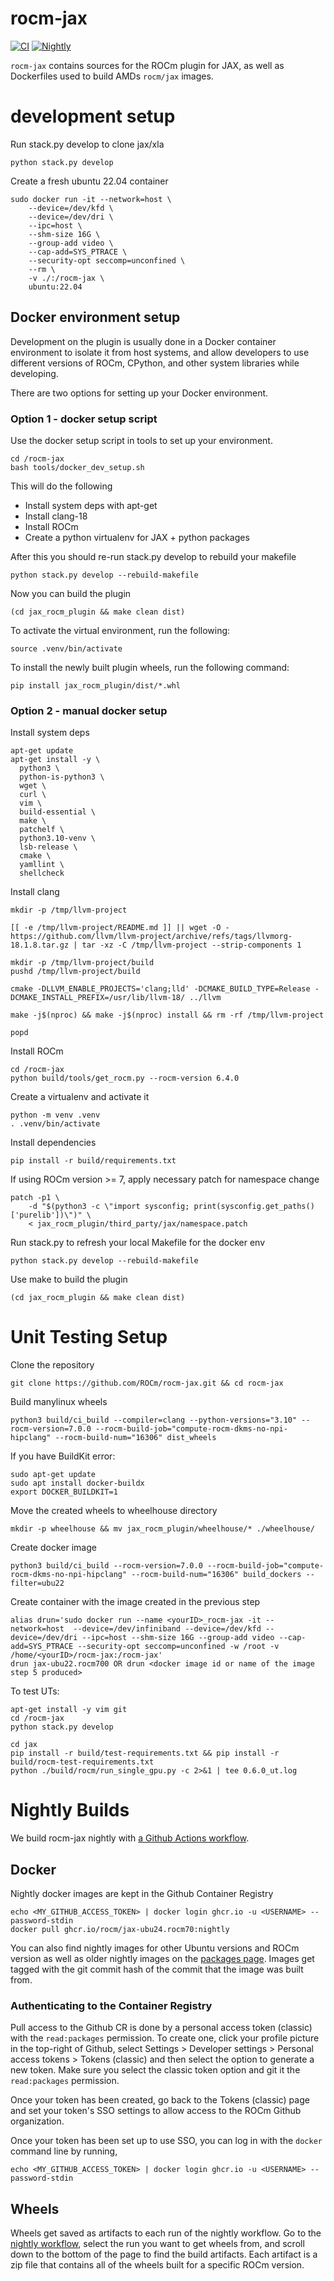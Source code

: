 # rocm-jax

[![CI](https://github.com/ROCm/rocm-jax/actions/workflows/ci.yml/badge.svg?branch=master&event=push)](https://github.com/ROCm/rocm-jax/actions/workflows/ci.yml)
[![Nightly](https://github.com/ROCm/rocm-jax/actions/workflows/nightly.yml/badge.svg)](https://github.com/ROCm/rocm-jax/actions/workflows/nightly.yml)

`rocm-jax` contains sources for the ROCm plugin for JAX, as well as Dockerfiles used to build AMDs `rocm/jax` images.

# development setup

Run stack.py develop to clone jax/xla
```
python stack.py develop
```

Create a fresh ubuntu 22.04 container
```
sudo docker run -it --network=host \
    --device=/dev/kfd \
    --device=/dev/dri \
    --ipc=host \
    --shm-size 16G \
    --group-add video \
    --cap-add=SYS_PTRACE \
    --security-opt seccomp=unconfined \
    --rm \
    -v ./:/rocm-jax \
    ubuntu:22.04
```

## Docker environment setup

Development on the plugin is usually done in a Docker container environment
to isolate it from host systems, and allow developers to use different versions
of ROCm, CPython, and other system libraries while developing.

There are two options for setting up your Docker environment.

### Option 1 - docker setup script

Use the docker setup script in tools to set up your environment.

```
cd /rocm-jax
bash tools/docker_dev_setup.sh
```

This will do the following
  - Install system deps with apt-get
  - Install clang-18
  - Install ROCm
  - Create a python virtualenv for JAX + python packages


After this you should re-run stack.py develop to rebuild your makefile
```
python stack.py develop --rebuild-makefile
```

Now you can build the plugin
```
(cd jax_rocm_plugin && make clean dist)
```

To activate the virtual environment, run the following:
```
source .venv/bin/activate
```

To install the newly built plugin wheels, run the following command:
```
pip install jax_rocm_plugin/dist/*.whl
```


### Option 2 - manual docker setup

Install system deps
```
apt-get update
apt-get install -y \
  python3 \
  python-is-python3 \
  wget \
  curl \
  vim \
  build-essential \
  make \
  patchelf \
  python3.10-venv \
  lsb-release \
  cmake \
  yamllint \
  shellcheck
```

Install clang
```
mkdir -p /tmp/llvm-project

[[ -e /tmp/llvm-project/README.md ]] || wget -O - https://github.com/llvm/llvm-project/archive/refs/tags/llvmorg-18.1.8.tar.gz | tar -xz -C /tmp/llvm-project --strip-components 1

mkdir -p /tmp/llvm-project/build
pushd /tmp/llvm-project/build

cmake -DLLVM_ENABLE_PROJECTS='clang;lld' -DCMAKE_BUILD_TYPE=Release -DCMAKE_INSTALL_PREFIX=/usr/lib/llvm-18/ ../llvm

make -j$(nproc) && make -j$(nproc) install && rm -rf /tmp/llvm-project

popd
```

Install ROCm
```
cd /rocm-jax
python build/tools/get_rocm.py --rocm-version 6.4.0
```

Create a virtualenv and activate it
```
python -m venv .venv
. .venv/bin/activate
```

Install dependencies
```
pip install -r build/requirements.txt
```

If using ROCm version >= 7, apply necessary patch for namespace change
```
patch -p1 \
    -d "$(python3 -c \"import sysconfig; print(sysconfig.get_paths()['purelib'])\")" \
    < jax_rocm_plugin/third_party/jax/namespace.patch

```

Run stack.py to refresh your local Makefile for the docker env
```
python stack.py develop --rebuild-makefile
```

Use make to build the plugin
```
(cd jax_rocm_plugin && make clean dist)
```

# Unit Testing Setup

Clone the repository
```
git clone https://github.com/ROCm/rocm-jax.git && cd rocm-jax
```

Build manylinux wheels
```
python3 build/ci_build --compiler=clang --python-versions="3.10" --rocm-version=7.0.0 --rocm-build-job="compute-rocm-dkms-no-npi-hipclang" --rocm-build-num="16306" dist_wheels
```

If you have BuildKit error:
```
sudo apt-get update
sudo apt install docker-buildx
export DOCKER_BUILDKIT=1
```

Move the created wheels to wheelhouse directory
```
mkdir -p wheelhouse && mv jax_rocm_plugin/wheelhouse/* ./wheelhouse/
```

Create docker image
```
python3 build/ci_build --rocm-version=7.0.0 --rocm-build-job="compute-rocm-dkms-no-npi-hipclang" --rocm-build-num="16306" build_dockers --filter=ubu22
```

Create container with the image created in the previous step
```
alias drun='sudo docker run --name <yourID>_rocm-jax -it --network=host  --device=/dev/infiniband --device=/dev/kfd --device=/dev/dri --ipc=host --shm-size 16G --group-add video --cap-add=SYS_PTRACE --security-opt seccomp=unconfined -w /root -v /home/<yourID>/rocm-jax:/rocm-jax'
drun jax-ubu22.rocm700 OR drun <docker image id or name of the image step 5 produced>
```

To test UTs:
```
apt-get install -y vim git
cd /rocm-jax
python stack.py develop

cd jax
pip install -r build/test-requirements.txt && pip install -r build/rocm-test-requirements.txt
python ./build/rocm/run_single_gpu.py -c 2>&1 | tee 0.6.0_ut.log
```


# Nightly Builds

We build rocm-jax nightly with [a Github Actions workflow](https://github.com/ROCm/rocm-jax/actions/workflows/nightly.yml).

## Docker

Nightly docker images are kept in the Github Container Registry

```
echo <MY_GITHUB_ACCESS_TOKEN> | docker login ghcr.io -u <USERNAME> --password-stdin
docker pull ghcr.io/rocm/jax-ubu24.rocm70:nightly
```

You can also find nightly images for other Ubuntu versions and ROCm version as well as older nightly images on the [packages page](https://github.com/orgs/ROCm/packages?repo_name=rocm-jax). Images get tagged with the git commit hash of the commit that the image was built from.

### Authenticating to the Container Registry

Pull access to the Github CR is done by a personal access token (classic) with the `read:packages` permission. To create one, click your profile picture in the top-right of Github, select Settings > Developer settings > Personal access tokens > Tokens (classic) and then select the option to generate a new token. Make sure you select the classic token option and git it the `read:packages` permission.

Once your token has been created, go back to the Tokens (classic) page and set your token's SSO settings to allow access to the ROCm Github organization.

Once your token has been set up to use SSO, you can log in with the `docker` command line by running,

```
echo <MY_GITHUB_ACCESS_TOKEN> | docker login ghcr.io -u <USERNAME> --password-stdin
```

## Wheels

Wheels get saved as artifacts to each run of the nightly workflow. Go to the [nightly workflow](https://github.com/ROCm/rocm-jax/actions/workflows/nightly.yml), select the run you want to get wheels from, and scroll down to the bottom of the page to find the build artifacts. Each artifact is a zip file that contains all of the wheels built for a specific ROCm version.

